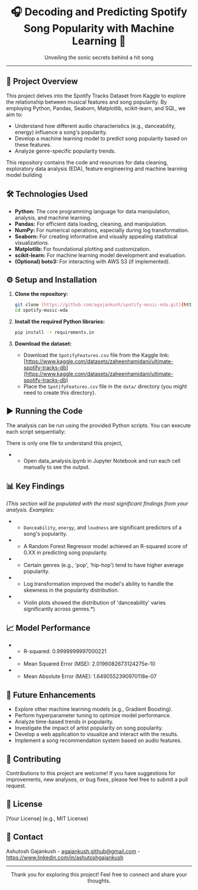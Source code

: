 <div align="center">
  <h1>🎧 Decoding and Predicting Spotify Song Popularity with Machine Learning 🎵</h1>
  <p>Unveiling the sonic secrets behind a hit song</p>
</div>

---

## 🚀 Project Overview

This project delves into the Spotify Tracks Dataset from Kaggle to explore the relationship between musical features and song popularity. By employing Python, Pandas, Seaborn, Matplotlib, scikit-learn, and SQL, we aim to:

* Understand how different audio characteristics (e.g., danceability, energy) influence a song's popularity.
* Develop a machine learning model to predict song popularity based on these features.
* Analyze genre-specific popularity trends.

This repository contains the code and resources for data cleaning, exploratory data analysis (EDA), feature engineering and machine learning model building

## 🛠️ Technologies Used

* **Python:** The core programming language for data manipulation, analysis, and machine learning.
* **Pandas:** For efficient data loading, cleaning, and manipulation.
* **NumPy:** For numerical operations, especially during log transformation.
* **Seaborn:** For creating informative and visually appealing statistical visualizations.
* **Matplotlib:** For foundational plotting and customization.
* **scikit-learn:** For machine learning model development and evaluation.
* **(Optional) boto3:** For interacting with AWS S3 (if implemented).


## ⚙️ Setup and Installation

1.  **Clone the repository:**

    ```bash
    git clone [https://github.com/agajankush/spotify-music-eda.git](https://github.com/agajankush/spotify-music-eda.git)
    cd spotify-music-eda
    ```

2.  **Install the required Python libraries:**

    ```bash
    pip install -r requirements.in
    ```

3.  **Download the dataset:**

    * Download the `SpotifyFeatures.csv` file from the Kaggle link: [https://www.kaggle.com/datasets/zaheenhamidani/ultimate-spotify-tracks-db](https://www.kaggle.com/datasets/zaheenhamidani/ultimate-spotify-tracks-db)
    * Place the `SpotifyFeatures.csv` file in the `data/` directory (you might need to create this directory).

## ▶️ Running the Code

The analysis can be run using the provided Python scripts. You can execute each script sequentially:

There is only one file to understand this project,
* * Open data_analysis.ipynb in Jupyter Notebook and run each cell manually to see the output.

## 📊 Key Findings

*(This section will be populated with the most significant findings from your analysis. Examples:*

* * `Danceability`, `energy`, and `loudness` are significant predictors of a song's popularity.
* * A Random Forest Regressor model achieved an R-squared score of 0.XX in predicting song popularity.
* * Certain genres (e.g., 'pop', 'hip-hop') tend to have higher average popularity.
* * Log transformation improved the model's ability to handle the skewness in the popularity distribution.
* * Violin plots showed the distribution of 'danceability' varies significantly across genres.*)

## 📈 Model Performance

* * R-squared: 0.9999999997000221
* * Mean Squared Error (MSE): 2.0196082673124275e-10
* * Mean Absolute Error (MAE): 1.6490552390970118e-07

## 🔮 Future Enhancements

* Explore other machine learning models (e.g., Gradient Boosting).
* Perform hyperparameter tuning to optimize model performance.
* Analyze time-based trends in popularity.
* Investigate the impact of artist popularity on song popularity.
* Develop a web application to visualize and interact with the results.
* Implement a song recommendation system based on audio features.

## 🙌 Contributing

Contributions to this project are welcome! If you have suggestions for improvements, new analyses, or bug fixes, please feel free to submit a pull request.

## 📄 License

[Your License] (e.g., MIT License)

## 📧 Contact

Ashutosh Gajankush - agajankush.github@gmail.com - https://www.linkedin.com/in/ashutoshgajankush

---

<div align="center">
  <p>Thank you for exploring this project! Feel free to connect and share your thoughts.</p>
</div>
